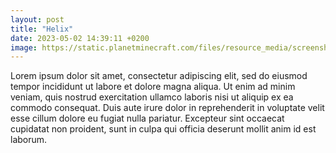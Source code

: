 ```yaml
---
layout: post
title: "Helix"
date: 2023-05-02 14:39:11 +0200
image: https://static.planetminecraft.com/files/resource_media/screenshot/1611/2016-03-15_2141549968614.png
---
```

Lorem ipsum dolor sit amet, consectetur adipiscing elit, sed do eiusmod tempor incididunt ut labore et dolore magna aliqua. Ut enim ad minim veniam, quis nostrud exercitation ullamco laboris nisi ut aliquip ex ea commodo consequat. Duis aute irure dolor in reprehenderit in voluptate velit esse cillum dolore eu fugiat nulla pariatur. Excepteur sint occaecat cupidatat non proident, sunt in culpa qui officia deserunt mollit anim id est laborum.